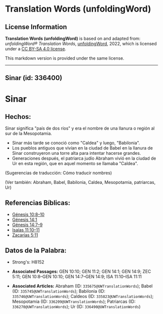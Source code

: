 # Translation Words (unfoldingWord)

## License Information

**Translation Words (unfoldingWord)** is based on and adapted from: _unfoldingWord® Translation Words_, [unfoldingWord](https://unfoldingword.org/utw), 2022, which is licensed under a [CC BY-SA 4.0 license](https://creativecommons.org/licenses/by-sa/4.0/legalcode.en).

This markdown version is provided under the same license.



--------------------------------

## Sinar (id: 336400)

Sinar
=====

Hechos:
-------

Sinar significa "país de dos ríos" y era el nombre de una llanura o región al sur de la Mesopotamia.

* Sinar más tarde se conoció como "Caldea" y luego, "Babilonia".
* Los pueblos antiguos que vivían en la ciudad de Babel en la llanura de Sinar construyeron una torre alta para intentar hacerse grandes.
* Generaciones después, el patriarca judío Abraham vivió en la ciudad de Ur en esta región, que en aquel momento se llamaba "Caldea".

(Sugerencias de traducción: Cómo traducir nombres)

(Ver también: Abraham, Babel, Babilonia, Caldea, Mesopotamia, patriarcas, Ur)

Referencias Bíblicas:
---------------------

* [Génesis 10:8–10](https://ref.ly/Gen10:8-Gen10:10)
* [Génesis 14:1](https://ref.ly/Gen14:1)
* [Génesis 14:7–9](https://ref.ly/Gen14:7-Gen14:9)
* [Isaías 11:10–11](https://ref.ly/Isa11:10-Isa11:11)
* [Zacarías 5:11](https://ref.ly/Zech5:11)

Datos de la Palabra:
--------------------

* Strong's: H8152

* **Associated Passages:** GEN 10:10; GEN 11:2; GEN 14:1; GEN 14:9; ZEC 5:11; GEN 10:8–GEN 10:10; GEN 14:7–GEN 14:9; ISA 11:10–ISA 11:11
* **Associated Articles:** Abraham (ID: `335675@UWTranslationWords`); Babel (ID: `335745@UWTranslationWords`); Babilonia (ID: `335746@UWTranslationWords`); Caldeos (ID: `335823@UWTranslationWords`); Mesopotamia (ID: `336209@UWTranslationWords`); Patriarcas (ID: `336270@UWTranslationWords`); Ur (ID: `336490@UWTranslationWords`)

